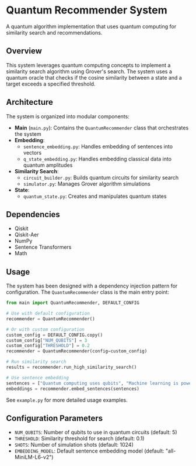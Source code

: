 # Quantum Recommender System

A quantum algorithm implementation that uses quantum computing for similarity search and recommendations.

## Overview

This system leverages quantum computing concepts to implement a similarity search algorithm using Grover's search. The system uses a quantum oracle that checks if the cosine similarity between a state and a target exceeds a specified threshold.

## Architecture

The system is organized into modular components:

- **Main** (`main.py`): Contains the `QuantumRecommender` class that orchestrates the system
- **Embedding**:
  - `sentence_embedding.py`: Handles embedding of sentences into vectors
  - `q_state_embedding.py`: Handles embedding classical data into quantum amplitudes
- **Similarity Search**:
  - `circuit_builder.py`: Builds quantum circuits for similarity search
  - `simulator.py`: Manages Grover algorithm simulations
- **State**:
  - `quantum_state.py`: Creates and manipulates quantum states

## Dependencies

- Qiskit
- Qiskit-Aer
- NumPy
- Sentence Transformers
- Math

## Usage

The system has been designed with a dependency injection pattern for configuration. The `QuantumRecommender` class is the main entry point:

```python
from main import QuantumRecommender, DEFAULT_CONFIG

# Use with default configuration
recommender = QuantumRecommender()

# Or with custom configuration
custom_config = DEFAULT_CONFIG.copy()
custom_config["NUM_QUBITS"] = 3
custom_config["THRESHOLD"] = 0.2
recommender = QuantumRecommender(config=custom_config)

# Run similarity search
results = recommender.run_high_similarity_search()

# Use sentence embedding
sentences = ["Quantum computing uses qubits", "Machine learning is powerful"]
embeddings = recommender.embed_sentences(sentences)
```

See `example.py` for more detailed usage examples.

## Configuration Parameters

- `NUM_QUBITS`: Number of qubits to use in quantum circuits (default: 5)
- `THRESHOLD`: Similarity threshold for search (default: 0.1)
- `SHOTS`: Number of simulation shots (default: 1024)
- `EMBEDDING_MODEL`: Default sentence embedding model (default: "all-MiniLM-L6-v2")

